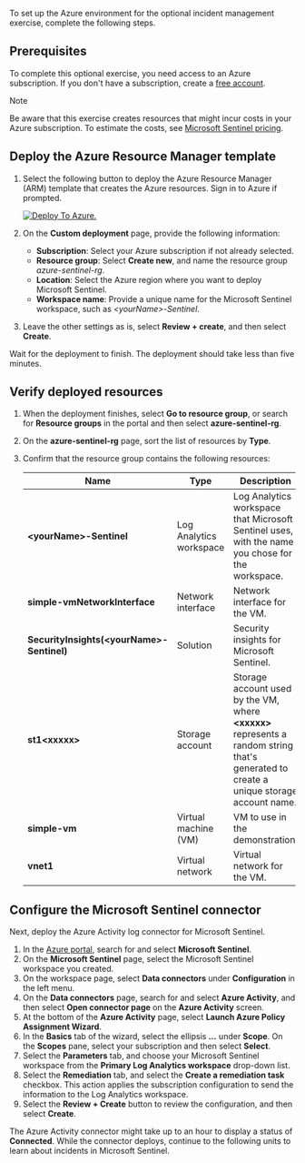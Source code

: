 
To set up the Azure environment for the optional incident management exercise, complete the following steps.

## Prerequisites

To complete this optional exercise, you need access to an Azure subscription. If you don't have a subscription, create a [free account](https://azure.microsoft.com/free/?azure-portal=true).

> [!NOTE]
> Be aware that this exercise creates resources that might incur costs in your Azure subscription. To estimate the costs, see [Microsoft Sentinel pricing](https://azure.microsoft.com/pricing/details/azure-sentinel/).


## Deploy the Azure Resource Manager template

1. Select the following button to deploy the Azure Resource Manager (ARM) template that creates the Azure resources. Sign in to Azure if prompted.

   [![Deploy To Azure.](https://aka.ms/deploytoazurebutton)](https://portal.azure.com/#create/Microsoft.Template/uri/https%3A%2F%2Fraw.githubusercontent.com%2FMicrosoftDocs%2Fmslearn-security-ops-sentinel%2Fmain%2Fmslearn-incident-management-sentinel%2Fsentinel-template.json?azure-portal=true)

1. On the **Custom deployment** page, provide the following information:

   - **Subscription**: Select your Azure subscription if not already selected.
   - **Resource group**: Select **Create new**, and name the resource group *azure-sentinel-rg*.
   - **Location**: Select the Azure region where you want to deploy Microsoft Sentinel.
   - **Workspace name**: Provide a unique name for the Microsoft Sentinel workspace, such as *\<yourName>-Sentinel*.

1. Leave the other settings as is, select **Review + create**, and then select **Create**.

Wait for the deployment to finish. The deployment should take less than five minutes.

## Verify deployed resources

1. When the deployment finishes, select **Go to resource group**, or search for **Resource groups** in the portal and then select **azure-sentinel-rg**.
1. On the **azure-sentinel-rg** page, sort the list of resources by **Type**.
1. Confirm that the resource group contains the following resources:

   | Name  | Type  | Description |
   |---|---|---|
   | **\<yourName>-Sentinel** | Log Analytics workspace | Log Analytics workspace that Microsoft Sentinel uses, with the name you chose for the workspace.|
   | **simple-vmNetworkInterface** | Network interface | Network interface for the VM. |
   | **SecurityInsights(\<yourName>-Sentinel)** | Solution | Security insights for Microsoft Sentinel. |
   | **st1\<xxxxx>** | Storage account | Storage account used by the VM, where **\<xxxxx>** represents a random string that's generated to create a unique storage account name. |
   | **simple-vm** | Virtual machine (VM) | VM to use in the demonstration. |
   | **vnet1** | Virtual network | Virtual network for the VM. |

## Configure the Microsoft Sentinel connector

Next, deploy the Azure Activity log connector for Microsoft Sentinel.

1. In the [Azure portal](https://portal.azure.com), search for and select **Microsoft Sentinel**.
1. On the **Microsoft Sentinel** page, select the Microsoft Sentinel workspace you created.
1. On the workspace page, select **Data connectors** under **Configuration** in the left menu.
1. On the **Data connectors** page, search for and select **Azure Activity**, and then select **Open connector page** on the **Azure Activity** screen.
1. At the bottom of the **Azure Activity** page, select **Launch Azure Policy Assignment Wizard**.
1. In the **Basics** tab of the wizard, select the ellipsis ***...*** under **Scope**. On the **Scopes** pane, select your subscription and then select **Select**.
1. Select the **Parameters** tab, and choose your Microsoft Sentinel workspace from the **Primary Log Analytics workspace** drop-down list.
1. Select the **Remediation** tab, and select the **Create a remediation task** checkbox. This action applies the subscription configuration to send the information to the Log Analytics workspace.
1. Select the **Review + Create** button to review the configuration, and then select **Create**.

The Azure Activity connector might take up to an hour to display a status of **Connected**. While the connector deploys, continue to the following units to learn about incidents in Microsoft Sentinel.


